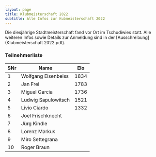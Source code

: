 ```yaml
---
layout: page
title: Klubmeisterschaft 2022
subtitle: Alle Infos zur Kubmeisterschaft 2022
---
```


Die diesjährige Stadtmeisterschaft fand vor Ort im Tschudiwies statt. Alle weiteren Infos sowie Details zur Anmeldung sind in der [Ausschreibung](Klubmeisterschaft 2022.pdf).

### Teilnehmerliste

| SNr | Name                | Elo  |
| --- | ------------------- | ---- |
| 1   | Wolfgang Eisenbeiss | 1834 |
| 2   | Jan Frei            | 1783 |
| 3   | Miguel Garcia       | 1736 |
| 4   | Ludwig Sapulowitsch | 1521 |
| 5   | Livio Ciardo        | 1332 |
| 6   | Joel Frischknecht   |      |
| 7   | Jürg Kindle         |      |
| 8   | Lorenz Markus       |      |
| 9   | Miro Settegrana     |      |
| 10  | Roger Braun         |      |
